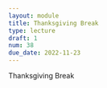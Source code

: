 ```yaml
---
layout: module
title: Thanksgiving Break
type: lecture
draft: 1
num: 38
due_date: 2022-11-23
---
```


Thanksgiving Break